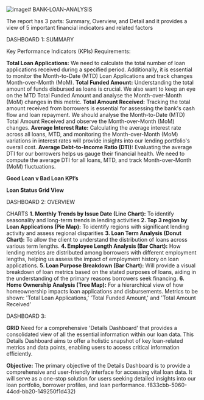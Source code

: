 ![image](https://github.com/BaoNguyen1367/BANK-LOAN-ANALYSIS/assets/166355585/2678f994-26c0-4899-b4db-980638708af7)# BANK-LOAN-ANALYSIS

The report has 3 parts: Summary, Overview, and Detail and it provides a view of 5 important financial indicators and related factors

DASHBOARD 1: SUMMARY

Key Performance Indicators (KPIs) Requirements:

**Total Loan Applications:** We need to calculate the total number of loan applications received during a specified period. Additionally, it is essential to monitor the Month-to-Date (MTD) Loan Applications and track changes Month-over-Month (MoM).
**Total Funded Amount:** Understanding the total amount of funds disbursed as loans is crucial. We also want to keep an eye on the MTD Total Funded Amount and analyse the Month-over-Month (MoM) changes in this metric.
**Total Amount Received:** Tracking the total amount received from borrowers is essential for assessing the bank's cash flow and loan repayment. We should analyse the Month-to-Date (MTD) Total Amount Received and observe the Month-over-Month (MoM) changes.
**Average Interest Rate:** Calculating the average interest rate across all loans, MTD, and monitoring the Month-over-Month (MoM) variations in interest rates will provide insights into our lending portfolio's overall cost.
**Average Debt-to-Income Ratio (DTI):** Evaluating the average DTI for our borrowers helps us gauge their financial health. We need to compute the average DTI for all loans, MTD, and track Month-over-Month (MoM) fluctuations.

**Good Loan v Bad Loan KPI’s**

**Loan Status Grid View**

DASHBOARD 2: OVERVIEW

CHARTS
**1. Monthly Trends by Issue Date (Line Chart):** To identify seasonality and long-term trends in lending activities
**2. Top 3 region by Loan Applications (Pie Map):** To identify regions with significant lending activity and assess regional disparities
**3. Loan Term Analysis (Donut Chart):** To allow the client to understand the distribution of loans across various term lengths.
**4. Employee Length Analysis (Bar Chart):** How lending metrics are distributed among borrowers with different employment lengths, helping us assess the impact of employment history on loan applications.
**5. Loan Purpose Breakdown (Bar Chart):** Will provide a visual breakdown of loan metrics based on the stated purposes of loans, aiding in the understanding of the primary reasons borrowers seek financing.
**6. Home Ownership Analysis (Tree Map):** For a hierarchical view of how homeownership impacts loan applications and disbursements.
Metrics to be shown: 'Total Loan Applications,' 'Total Funded Amount,' and 'Total Amount Received'


DASHBOARD 3: 

**GRID**
Need for a comprehensive 'Details Dashboard' that provides a consolidated view of all the essential information within our loan data. This Details Dashboard aims to offer a holistic snapshot of key loan-related metrics and data points, enabling users to access critical information efficiently.

**Objective:**
The primary objective of the Details Dashboard is to provide a comprehensive and user-friendly interface for accessing vital loan data. It will serve as a one-stop solution for users seeking detailed insights into our loan portfolio, borrower profiles, and loan performance.
f833cbb-5060-44cd-bb20-149250f1d432)





